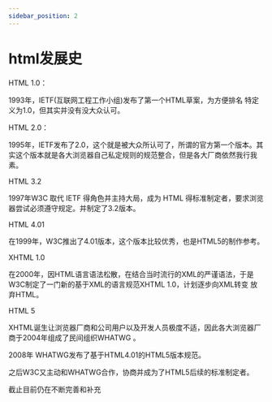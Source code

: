 ```yaml
---
sidebar_position: 2
---
```


# html发展史

HTML 1.0：

1993年，IETF(互联网工程工作小组)发布了第一个HTML草案，为方便排名 特定义为1.0，但其实并没有没大众认可。

HTML 2.0：

1995年，IETF发布了2.0，这个就是被大众所认可了，所谓的官方第一个版本。其实这个版本就是各大浏览器自己私定规则的规范整合，但是各大厂商依然我行我素。

HTML 3.2

1997年W3C 取代 IETF 得角色并主持大局，成为 HTML 得标准制定者，要求浏览器尝试必须遵守规定。并制定了3.2版本。

HTML 4.01

在1999年，W3C推出了4.01版本，这个版本比较优秀，也是HTML5的制作参考。

XHTML 1.0

在2000年，因HTML语言语法松散，在结合当时流行的XML的严谨语法，于是W3C制定了一门新的基于XML的语言规范XHTML 1.0，计划逐步向XML转变 放弃HTML。

HTML 5

XHTML诞生让浏览器厂商和公司用户以及开发人员极度不适，因此各大浏览器厂商于2004年组成了民间组织WHATWG 。

2008年 WHATWG发布了基于HTML4.01的HTML5版本规范。

之后W3C又主动和WHATWG合作，协商并成为了HTML5后续的标准制定者。

截止目前仍在不断完善和补充